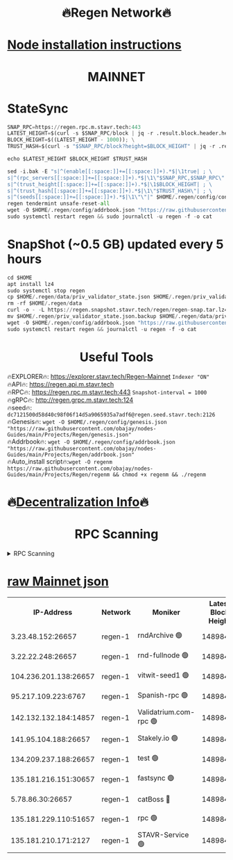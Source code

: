 <h1 align="center"> 🔥Regen Network🔥</h1>

[Node installation instructions](https://github.com/obajay/nodes-Guides/tree/main/Projects/Regen)
=
<h1 align="center"> MAINNET</h1>

# StateSync
```python
SNAP_RPC=https://regen.rpc.m.stavr.tech:443
LATEST_HEIGHT=$(curl -s $SNAP_RPC/block | jq -r .result.block.header.height); \
BLOCK_HEIGHT=$((LATEST_HEIGHT - 1000)); \
TRUST_HASH=$(curl -s "$SNAP_RPC/block?height=$BLOCK_HEIGHT" | jq -r .result.block_id.hash)

echo $LATEST_HEIGHT $BLOCK_HEIGHT $TRUST_HASH

sed -i.bak -E "s|^(enable[[:space:]]+=[[:space:]]+).*$|\1true| ; \
s|^(rpc_servers[[:space:]]+=[[:space:]]+).*$|\1\"$SNAP_RPC,$SNAP_RPC\"| ; \
s|^(trust_height[[:space:]]+=[[:space:]]+).*$|\1$BLOCK_HEIGHT| ; \
s|^(trust_hash[[:space:]]+=[[:space:]]+).*$|\1\"$TRUST_HASH\"| ; \
s|^(seeds[[:space:]]+=[[:space:]]+).*$|\1\"\"|" $HOME/.regen/config/config.toml
regen tendermint unsafe-reset-all
wget -O $HOME/.regen/config/addrbook.json "https://raw.githubusercontent.com/obajay/nodes-Guides/main/Projects/Regen/addrbook.json"
sudo systemctl restart regen && sudo journalctl -u regen -f -o cat
```
# SnapShot (~0.5 GB) updated every 5 hours
```python
cd $HOME
apt install lz4
sudo systemctl stop regen
cp $HOME/.regen/data/priv_validator_state.json $HOME/.regen/priv_validator_state.json.backup
rm -rf $HOME/.regen/data
curl -o - -L https://regen.snapshot.stavr.tech/regen/regen-snap.tar.lz4 | lz4 -c -d - | tar -x -C $HOME/.regen --strip-components 2
mv $HOME/.regen/priv_validator_state.json.backup $HOME/.regen/data/priv_validator_state.json
wget -O $HOME/.regen/config/addrbook.json "https://raw.githubusercontent.com/obajay/nodes-Guides/main/Projects/Regen/addrbook.json"
sudo systemctl restart regen && journalctl -u regen -f -o cat
```

 <h1 align="center"> Useful Tools</h1>

🔥EXPLORER🔥:     https://explorer.stavr.tech/Regen-Mainnet        `Indexer "ON"` \
🔥API🔥:          https://regen.api.m.stavr.tech \
🔥RPC🔥:          https://regen.rpc.m.stavr.tech:443              `Snapshot-interval = 1000` \
🔥gRPC🔥:         http://regen.grpc.m.stavr.tech:124 \
🔥seed🔥:      `dc7121500d58d40c98f06f14d5a9065935a7adf6@regen.seed.stavr.tech:2126` \
🔥Genesis🔥:   `wget -O $HOME/.regen/config/genesis.json "https://raw.githubusercontent.com/obajay/nodes-Guides/main/Projects/Regen/genesis.json"` \
🔥Addrbook🔥:  `wget -O $HOME/.regen/config/addrbook.json "https://raw.githubusercontent.com/obajay/nodes-Guides/main/Projects/Regen/addrbook.json"` \
🔥Auto_install script🔥:`wget -O regenm https://raw.githubusercontent.com/obajay/nodes-Guides/main/Projects/Regen/regenm && chmod +x regenm && ./regenm`

🔥[Decentralization Info](https://github.com/obajay/StateSync-snapshots/tree/main/Projects/Regen/Decentralization)🔥
=
<h1 align="center"> RPC Scanning</h1>

<details>
<summary>RPC Scanning</summary>

<h2 align="center"> We scan nodes in real time every 4 hours. And we provide the final result of RPC endpoints.
We cannot influence the operation of these nodes in any way. </h2>


```python
If Voting Power is higher than 0 --> then the Node is a validator of the network and may be subject to attack and be a potential threat to the chain.
```
```python
We marked such validators with a red symbol
```

</details>

[raw Mainnet json](https://rpc-check.regenm.stavr.tech/regenm/rpc-regenm-result.json)
=


<table><tr><th>IP-Address</th><th>Network</th><th>Moniker</th><th>Latest Block Height</th><th>Earliest Block Height</th><th>Catching Up</th><th>Tx Index</th><th>Voting Power</th><th>Scan Time</th></tr><tr><td>3.23.48.152:26657</td><td>regen-1</td><td>rndArchive 🟢</td><td>14898455</td><td>1</td><td>False</td><td>on</td><td>0</td><td>2024-02-28T13:48:33.726437840UTC</td></tr><tr><td>3.22.22.248:26657</td><td>regen-1</td><td>rnd-fullnode 🟢</td><td>14898455</td><td>4134001</td><td>False</td><td>on</td><td>0</td><td>2024-02-28T13:48:30.008748905UTC</td></tr><tr><td>104.236.201.138:26657</td><td>regen-1</td><td>vitwit-seed1 🟢</td><td>14898450</td><td>8943001</td><td>False</td><td>on</td><td>0</td><td>2024-02-28T13:48:06.198919818UTC</td></tr><tr><td>95.217.109.223:6767</td><td>regen-1</td><td>Spanish-rpc 🟢</td><td>14898458</td><td>10068001</td><td>False</td><td>on</td><td>0</td><td>2024-02-28T13:48:50.979778673UTC</td></tr><tr><td>142.132.132.184:14857</td><td>regen-1</td><td>Validatrium.com-rpc 🟢</td><td>14898459</td><td>11175001</td><td>False</td><td>on</td><td>0</td><td>2024-02-28T13:48:53.226619403UTC</td></tr><tr><td>141.95.104.188:26657</td><td>regen-1</td><td>Stakely.io 🟢</td><td>14898453</td><td>13442501</td><td>False</td><td>on</td><td>0</td><td>2024-02-28T13:48:23.177142477UTC</td></tr><tr><td>134.209.237.188:26657</td><td>regen-1</td><td>test 🟢</td><td>14898460</td><td>13992001</td><td>False</td><td>on</td><td>0</td><td>2024-02-28T13:49:03.712715422UTC</td></tr><tr><td>135.181.216.151:30657</td><td>regen-1</td><td>fastsync 🟢</td><td>14898456</td><td>14457001</td><td>False</td><td>off</td><td>0</td><td>2024-02-28T13:48:40.414740782UTC</td></tr><tr><td>5.78.86.30:26657</td><td>regen-1</td><td>catBoss 🔴</td><td>14898462</td><td>14797001</td><td>False</td><td>on</td><td>9081997809</td><td>2024-02-28T13:49:12.826772928UTC</td></tr><tr><td>135.181.229.110:51657</td><td>regen-1</td><td>rpc 🟢</td><td>14898453</td><td>14844001</td><td>False</td><td>on</td><td>0</td><td>2024-02-28T13:48:20.863689826UTC</td></tr><tr><td>135.181.210.171:2127</td><td>regen-1</td><td>STAVR-Service 🟢</td><td>14898463</td><td>14896001</td><td>False</td><td>on</td><td>0</td><td>2024-02-28T13:49:17.233145386UTC</td></tr></table>